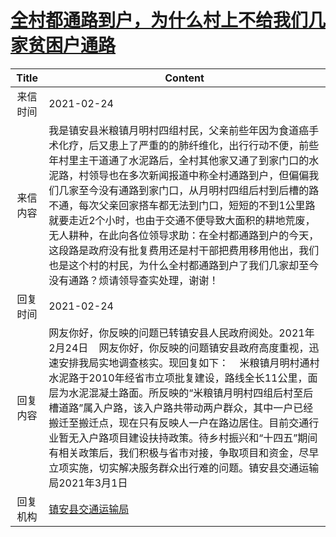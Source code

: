 # <a href="http://www.shangluo.gov.cn/zmhd/ldxxxx.jsp?urltype=leadermail.LeaderMailContentUrl&wbtreeid=1112&leadermailid=6964">全村都通路到户，为什么村上不给我们几家贫困户通路</a>
| Title |                                                                                                                                               Content                                                                                                                                               |
|:-----:|-----------------------------------------------------------------------------------------------------------------------------------------------------------------------------------------------------------------------------------------------------------------------------------------------------|
| 来信时间  | 2021-02-24                                                                                                                                                                                                                                                                                          |
| 来信内容  | 我是镇安县米粮镇月明村四组村民，父亲前些年因为食道癌手术化疗，后又患上了严重的的肺纤维化，出行行动不便，前些年村里主干道通了水泥路后，全村其他家又通了到家门口的水泥路，村领导也在多次新闻报道中称全村通路到户，但偏偏我们几家至今没有通路到家门口，从月明村四组后村到后槽的路不通，每次父亲回家搭车都无法到门口，短短的不到1公里路就要走近2个小时，也由于交通不便导致大面积的耕地荒废，无人耕种，在此向各位领导求助：在全村都通路到户的今天，这段路是政府没有批复费用还是村干部把费用移用他出，我们也是这个村的村民，为什么全村都通路到户了我们几家却至今没有通路？烦请领导查实处理，谢谢！     |
| 回复时间  | 2021-02-24                                                                                                                                                                                                                                                                                          |
| 回复内容  | 网友你好，你反映的问题已转镇安县人民政府阅处。2021年2月24日    网友你好，你反映的问题镇安县政府高度重视，迅速安排我局实地调查核实。现回复如下：    米粮镇月明村通村水泥路于2010年经省市立项批复建设，路线全长11公里，面层为水泥混凝土路面。所反映的“米粮镇月明村四组后村至后槽道路”属入户路，该入户路共带动两户群众，其中一户已经搬迁至搬迁点，现在只有反映人一户在路边居住。目前交通行业暂无入户路项目建设扶持政策。待乡村振兴和“十四五”期间有相关政策后，我们积极与省市对接，争取项目和资金，尽早立项实施，切实解决服务群众出行难的问题。镇安县交通运输局2021年3月1日 |
| 回复机构  | <a href="../../categories/agencies/镇安县交通运输局.md">镇安县交通运输局</a>                                                                                                                                                                                                                                          |